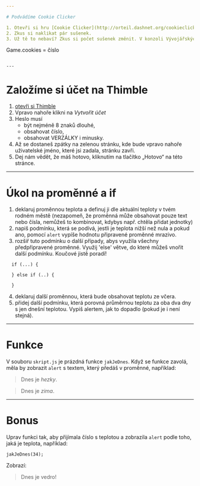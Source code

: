 ```yaml
---

# Podvádíme Cookie Clicker

1. Otevři si hru [Cookie Clicker](http://orteil.dashnet.org/cookieclicker/)
2. Zkus si naklikat pár sušenek.
3. Už tě to nebaví? Zkus si počet sušenek změnit. V konzoli Vývojářských nástrojů (DevTools) spusť následující kód (nezapomeň nahradit _číslo_ za nějaké reálné číslo, třeba `42` nebo `9999` nebo víc!

```
Game.cookies = číslo
```

---
```


# Založíme si účet na Thimble

1. [otevři si Thimble](https://thimble.mozilla.org/cs)
1. Vpravo nahoře klikni na _Vytvořit účet_
1. Heslo musí
    * být nejméně 8 znaků dlouhé,
    * obsahovat číslo,
    * obsahovat VERZÁLKY i minusky.
1. Až se dostaneš zpátky na zelenou stránku, kde bude vpravo nahoře uživatelské jméno, které jsi zadala, stránku zavři.
1. Dej nám vědět, že máš hotovo, kliknutím na tlačítko „Hotovo“ na této stránce.

---

# Úkol na proměnné a if

1. deklaruj proměnnou teplota a definuj ji dle aktuální teploty v tvém rodném městě (nezapomeň, že proměnná může obsahovat pouze text nebo čísla, nemůžeš to kombinovat, kdybys např. chtěla přidat jednotky)
2. napiš podmínku, která se podívá, jestli je teplota nižší než nula a pokud ano, pomocí `alert` vypíše hodnotu připravené proměnné mrazivo.
3. rozšiř tuto podmínku o další případy, abys využila všechny předpřipravené proměnné. Využij 'else' větve, do které můžeš vnořit další podmínku. Koučové jistě poradí!

```
  if (...) {

  } else if (..) {

  }
```

4. deklaruj další proměnnou, která bude obsahovat teplotu ze včera.
5. přidej další podmínku, která porovná průměrnou teplotu za oba dva dny s jen dnešní teplotou. Vypiš alertem, jak to dopadlo (pokud je i není stejná).

---

# Funkce

V souboru `skript.js` je prázdná funkce `jakJeDnes`. Když se funkce zavolá, měla by zobrazit `alert` s textem, který předáš v proměnné, například:

> Dnes je _hezky_.

> Dnes je _zima_.

----

# Bonus

Uprav funkci tak, aby přijímala číslo s teplotou a zobrazila `alert` podle toho, jaká je teplota, například:

```
jakJeDnes(34);
```

Zobrazí:

> Dnes je vedro!
